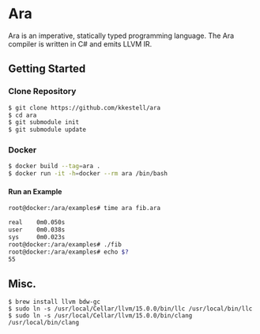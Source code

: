 # Ara

Ara is an imperative, statically typed programming language. The Ara compiler is written in C# and emits LLVM IR.

## Getting Started

### Clone Repository

```sh
$ git clone https://github.com/kkestell/ara
$ cd ara
$ git submodule init
$ git submodule update
```

### Docker

```sh
$ docker build --tag=ara .
$ docker run -it -h=docker --rm ara /bin/bash
```

#### Run an Example

```sh
root@docker:/ara/examples# time ara fib.ara

real    0m0.050s
user    0m0.038s
sys     0m0.023s
root@docker:/ara/examples# ./fib 
root@docker:/ara/examples# echo $?
55
```

## Misc.

```
$ brew install llvm bdw-gc
$ sudo ln -s /usr/local/Cellar/llvm/15.0.0/bin/llc /usr/local/bin/llc
$ sudo ln -s /usr/local/Cellar/llvm/15.0.0/bin/clang /usr/local/bin/clang
```
